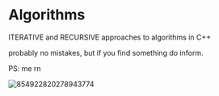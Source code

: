 # Algorithms
ITERATIVE and RECURSIVE approaches to algorithms in C++

probably no mistakes, but if you find something do inform.

PS: me rn


![854922820278943774](https://user-images.githubusercontent.com/115490350/215337975-1db8f594-38fd-4d22-a8aa-47cb502aeaa5.GIF)
